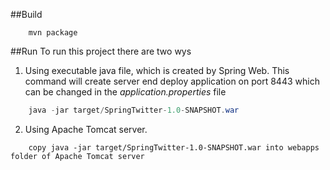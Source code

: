 
##Build

```maven
    mvn package
```
##Run
To run this project there are two wys
1. Using executable java file, which is created by Spring Web. This command will create server end deploy application on port 8443 which can be changed in the *application.properties* file 

```java
    java -jar target/SpringTwitter-1.0-SNAPSHOT.war
```
2. Using Apache Tomcat server. 
```command
    copy java -jar target/SpringTwitter-1.0-SNAPSHOT.war into webapps folder of Apache Tomcat server
```
